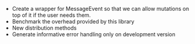 - Create a wrapper for MessageEvent so that we can allow mutations on top of it if the user needs them.
- Benchmark the overhead provided by this library
- New distribution methods
- Generate informative error handling only on development version